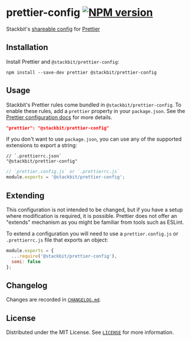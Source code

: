 # prettier-config [![NPM version](https://img.shields.io/npm/v/@stackbit/prettier-config.svg)](https://www.npmjs.com/package/@stackbit/prettier-config)

Stackbit's [shareable config](https://prettier.io/docs/en/configuration.html#sharing-configurations) for [Prettier](https://prettier.io/)

## Installation

Install Prettier and `@stackbit/prettier-config`:

```
npm install --save-dev prettier @stackbit/prettier-config
```

## Usage

Stackbit's Prettier rules come bundled in `@stackbit/prettier-config`. To enable these rules, add a `prettier` property in your `package.json`. See the [Prettier configuration docs](https://prettier.io/docs/en/configuration.html) for more details.

```json
"prettier": "@stackbit/prettier-config"
```

If you don't want to use `package.json`, you can use any of the supported extensions to export a string:

```jsonc
// `.prettierrc.json`
"@stackbit/prettier-config"
```

```javascript
// `prettier.config.js` or `.prettierrc.js`
module.exports = '@stackbit/prettier-config';
```

## Extending

This configuration is not intended to be changed, but if you have a setup where modification is required, it is possible. Prettier does not offer an "extends" mechanism as you might be familiar from tools such as ESLint.

To extend a configuration you will need to use a `prettier.config.js` or `.prettierrc.js` file that exports an object:

```javascript
module.exports = {
  ...require('@stackbit/prettier-config'),
  semi: false
};
```

## Changelog

Changes are recorded in [`CHANGELOG.md`](CHANGELOG.md).

## License

Distributed under the MIT License. See [`LICENSE`](LICENSE) for more information.
